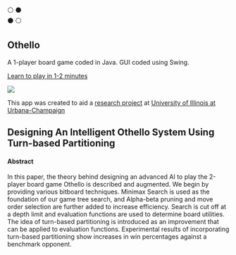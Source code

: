 :white_circle: :black_circle: </br>
:black_circle: :white_circle: 

## Othello 

A 1-player board game coded in Java. GUI coded using Swing.

[Learn to play in 1-2 minutes](https://www.youtube.com/watch?v=Ol3Id7xYsY4)

![][screenshot_othello_300px]

This app was created to aid a [research project](https://github.com/rshaghoulian/Othello/blob/master/research_project.pdf) at [University of Illinois at Urbana-Champaign](https://cs.illinois.edu/)

## Designing An Intelligent Othello System Using Turn-based Partitioning

#### Abstract
In this paper, the theory behind designing an advanced AI to play the 2-player board game Othello is described and augmented. We begin by providing various bitboard techniques. Minimax Search is used as the foundation of our game tree search, and Alpha-beta pruning and move order selection are further added to increase efficiency. Search is cut off at a depth limit and evaluation functions are used to determine board utilities. The idea of turn-based partitioning is introduced as an improvement that can be applied to evaluation functions. Experimental results of incorporating turn-based partitioning show increases in win percentages against a benchmark opponent.

[screenshot_othello_300px]: https://github.com/rshaghoulian/Othello/blob/master/screenshots/screenshot_othello_300px.PNG

